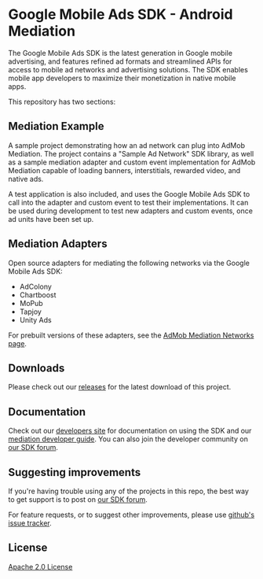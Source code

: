 Google Mobile Ads SDK - Android Mediation
=========================================
The Google Mobile Ads SDK is the latest generation in Google mobile advertising,
and features refined ad formats and streamlined APIs for access to mobile ad
networks and advertising solutions. The SDK enables mobile app developers to
maximize their monetization in native mobile apps.

This repository has two sections:

## Mediation Example

A sample project demonstrating how an ad network can plug into AdMob Mediation.
The project contains a "Sample Ad Network" SDK library, as well as a sample
mediation adapter and custom event implementation for AdMob Mediation capable of
loading banners, interstitials, rewarded video, and native ads.

A test application is also included, and uses the Google Mobile Ads SDK to call
into the adapter and custom event to test their implementations. It can be used
during development to test new adapters and custom events, once ad units have
been set up.

## Mediation Adapters

Open source adapters for mediating the following networks via the Google Mobile
Ads SDK:

* AdColony
* Chartboost
* MoPub
* Tapjoy
* Unity Ads

For prebuilt versions of these adapters, see the
[AdMob Mediation Networks page](https://firebase.google.com/docs/admob/android/mediation-networks).

## Downloads

Please check out our
[releases](https://github.com/googleads/googleads-mobile-android-mediation/releases)
for the latest download of this project.

## Documentation

Check out our [developers site](https://firebase.google.com/docs/admob/)
for documentation on using the SDK and our
[mediation developer guide](https://firebase.google.com/docs/admob/android/mediation-developer).
You can also join the developer community on
[our SDK forum](https://groups.google.com/forum/#!forum/google-admob-ads-sdk).

## Suggesting improvements

If you're having trouble using any of the projects in this repo, the best way to
get support is to post on [our SDK forum](https://groups.google.com/forum/#!forum/google-admob-ads-sdk).

For feature requests, or to suggest other improvements, please use [github's issue tracker](https://github.com/googleads/googleads-mobile-android-mediation/issues).

## License
[Apache 2.0 License](http://www.apache.org/licenses/LICENSE-2.0.html)
